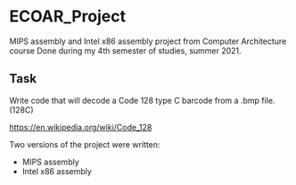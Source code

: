 # ECOAR_Project
MIPS assembly and Intel x86 assembly project from Computer Architecture course
Done during my 4th semester of studies, summer 2021.

## Task
Write code that will decode a Code 128 type C barcode from a .bmp file. (128C)

https://en.wikipedia.org/wiki/Code_128

Two versions of the project were written:
- MIPS assembly
- Intel x86 assembly
